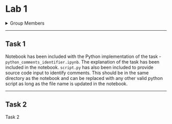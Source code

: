 # Lab 1

<details>
  <summary>Group Members</summary>

- 134338
- 136047
- 129277
- 135114
- 136809
- 134022
- 135012
- 134469
</details>

---

## Task 1

Notebook has been included with the Python implementation of the task - `python_comments_identifier.ipynb`. The explanation of the task has been included in the notebook.
`script.py` has also been included to provide source code input to identify comments. This should be in the same directory as the notebook and can be replaced with any other valid python script as long as the file name is updated in the notebook.

---

## Task 2

Task 2
